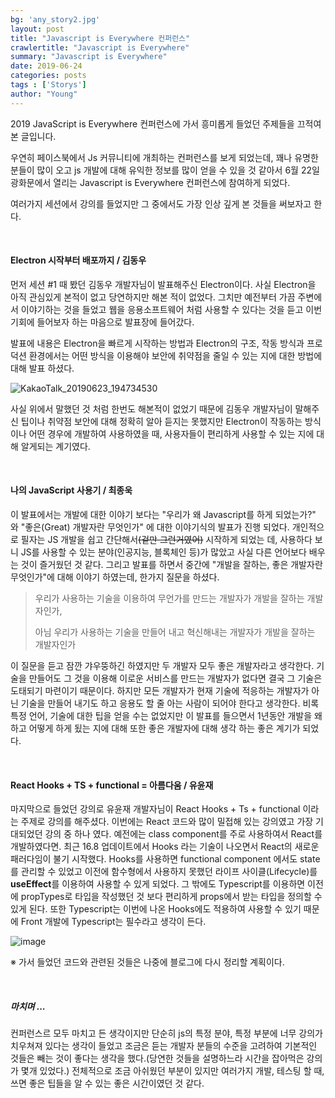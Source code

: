 ```yaml
---
bg: 'any_story2.jpg'
layout: post
title: "Javascript is Everywhere 컨퍼런스"
crawlertitle: "Javascript is Everywhere"
summary: "Javascript is Everywhere"
date: 2019-06-24
categories: posts
tags : ['Storys']
author: "Young"
---
```


 2019 JavaScript is Everywhere 컨퍼런스에 가서 흥미롭게 들었던 주제들을 끄적여본 글입니다.

 우연히 페이스북에서 Js 커뮤니티에 개최하는 컨퍼런스를 보게 되었는데, 꽤나 유명한 분들이 많이 오고 js 개발에 대해 유익한 정보를 많이 얻을 수 있을 것 같아서 6월 22일 광화문에서 열리는 Javascript is Everywhere 컨퍼런스에 참여하게 되었다.

 여러가지 세션에서 강의를 들었지만 그 중에서도 가장 인상 깊게 본 것들을 써보자고 한다.

<br/>

#### Electron 시작부터 배포까지 / 김동우

 먼저 세션 #1 때 봤던 김동우 개발자님이 발표해주신 Electron이다. 사실 Electron을 아직 관심있게 본적이 없고 당연하지만 해본 적이 없었다. 그치만 예전부터 가끔 주변에서 이야기하는 것을 들었고 웹을 응용소프트웨어 처럼 사용할 수 있다는 것을 듣고 이번 기회에 들어보자 하는 마음으로 발표장에 들어갔다. 

 발표에 내용은 Electron을 빠르게 시작하는 방법과 Electron의 구조, 작동 방식과 프로덕션 환경에서는 어떤 방식을 이용해야 보안에 취약점을 줄일 수 있는 지에 대한 방법에 대해 발표 하셨다. 

![KakaoTalk_20190623_194734530](https://user-images.githubusercontent.com/38432821/60003226-384f4480-96a5-11e9-84c7-f267f117369e.jpg)

사실 위에서 말했던 것 처럼 한번도 해본적이 없었기 때문에 김동우 개발자님이 말해주신 팁이나 취약점 보안에 대해 정확히 알아 듣지는 못했지만 Electron이 작동하는 방식이나 어떤 경우에 개발하여 사용하였을 때, 사용자들이 편리하게 사용할 수 있는 지에 대해 알게되는 계기였다.

<br/>

#### 나의 JavaScript 사용기 / 최종욱

 이 발표에서는 개발에 대한 이야기 보다는 "우리가 왜 Javascript를 하게 되었는가?" 와 "좋은(Great) 개발자란 무엇인가" 에 대한 이야기식의 발표가 진행 되었다. 개인적으로 필자는 JS 개발을 쉽고 간단해서~~(겉만 그런거였어)~~ 시작하게 되었는 데, 사용하다 보니 JS를 사용할 수 있는 분야(인공지능, 블록체인 등)가 많았고 사실 다른 언어보다 배우는 것이 즐거웠던 것 같다. 그리고 발표를 하면서 중간에 "개발을 잘하는, 좋은 개발자란 무엇인가"에 대해 이야기 하였는데, 한가지 질문을 하셨다.

> 우리가 사용하는 기술을 이용하여 무언가를 만드는 개발자가 개발을 잘하는 개발자인가,
> 
> 아님 우리가 사용하는 기술을 만들어 내고 혁신해내는 개발자가 개발을 잘하는 개발자인가

 이 질문을 듣고 잠깐 갸우뚱하긴 하였지만 두 개발자 모두 좋은 개발자라고 생각한다. 기술을 만들어도 그 것을 이용해 이로운 서비스를 만드는 개발자가 없다면 결국 그 기술은 도태되기 마련이기 때문이다. 하지만 모든 개발자가 현재 기술에 적응하는 개발자가 아닌 기술을 만들어 내기도 하고 응용도 할 줄 아는 사람이 되어야 한다고 생각한다. 비록 특정 언어, 기술에 대한 팁을 얻을 수는 없었지만 이 발표를 들으면서 1년동안 개발을 왜 하고 어떻게 하게 됬는 지에 대해 또한 좋은 개발자에 대해 생각 하는 좋은 계기가 되었다.

<br/>

#### React Hooks + TS + functional = 아름다움 / 유윤재

 마지막으로 들었던 강의로 유윤재 개발자님이 React Hooks + Ts + functional 이라는 주제로 강의를 해주셨다. 이번에는 React 코드와 많이 밀접해 있는 강의였고 가장 기대되었던 강의 중 하나 였다. 예전에는 class component를 주로 사용하여서 React를 개발하였다면. 최근 16.8 업데이트에서 Hooks 라는 기술이 나오면서 React의 새로운 패러다임이 불기 시작했다. Hooks를 사용하면 functional component 에서도 state를 관리할 수 있었고 이전에 함수형에서 사용하지 못했던 라이프 사이클(Lifecycle)를 **useEffect**를 이용하여 사용할 수 있게 되었다. 그 밖에도 Typescript를 이용하면 이전에 propTypes로 타입을 작성했던 것 보다 편리하게 props에서 받는 타입을 정의할 수 있게 된다. 또한 Typescript는 이번에 나온 Hooks에도 적용하여 사용할 수 있기 때문에 Front 개발에 Typescript는 필수라고 생각이 든다.

![image](https://user-images.githubusercontent.com/38432821/60058788-ba328280-9724-11e9-8542-bf720b69ae44.png)

※ 가서 들었던 코드와 관련된 것들은 나중에 블로그에 다시 정리할 계획이다.

<br/>

##### 마치며 ...

 컨퍼런스르 모두 마치고 든 생각이지만 단순히 js의 특정 분야, 특정 부분에 너무 강의가 치우쳐져 있다는 생각이 들었고 조금은 듣는 개발자 분들의 수준을 고려하여 기본적인 것들은 빼는 것이 좋다는 생각을 했다.(당연한 것들을 설명하느라 시간을 잡아먹은 강의가 몇개 있었다.) 전체적으로 조금 아쉬웠던 부분이 있지만 여러가지 개발, 테스팅 할 때, 쓰면 좋은 팁들을 알 수 있는 좋은 시간이였던 것 같다.
